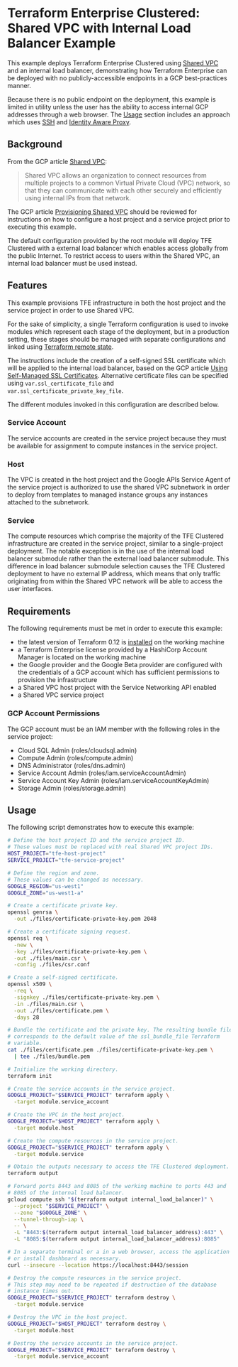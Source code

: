 # Terraform Enterprise Clustered: Shared VPC with Internal Load Balancer Example

This example deploys Terraform Enterprise Clustered using
[Shared VPC][shared-vpc] and an internal load balancer, demonstrating
how Terraform Enterprise can be deployed with no publicly-accessible endpoints in a GCP best-practices manner.

Because there is no public endpoint on the deployment, this example is
limited in utility unless the user has the ability to access internal
GCP addresses through a web browser. The [Usage](#usage) section
includes an approach which uses [SSH][ssh] and
[Identity Aware Proxy][iap].

## Background

From the GCP article [Shared VPC][shared-vpc]:

> Shared VPC allows an organization to connect resources from multiple
> projects to a common Virtual Private Cloud (VPC) network, so that they
> can communicate with each other securely and efficiently using
> internal IPs from that network.

The GCP article [Provisioning Shared VPC][provisioning-shared-vpc]
should be reviewed for instructions on how to configure a host project
and a service project prior to executing this example.

The default configuration provided by the root module will deploy TFE
Clustered with a external load balancer which enables access globally
from the public Internet. To restrict access to users within the Shared
VPC, an internal load balancer must be used instead.

## Features

This example provisions TFE infrastructure in both the host project and
the service project in order to use Shared VPC.

For the sake of simplicity, a single Terraform configuration is used to
invoke modules which represent each stage of the deployment, but in
a production setting, these stages should be managed with separate
configurations and linked using
[Terraform remote state][tf-remote-state].

The instructions include the creation of a self-signed SSL certificate
which will be applied to the internal load balancer, based on the GCP
article [Using Self-Managed SSL Certificates][gcp-self-managed-certs].
Alternative certificate files can be specified using
`var.ssl_certificate_file` and `var.ssl_certificate_private_key_file`.

The different modules invoked in this configuration are described below.

### Service Account

The service accounts are created in the service project because
they must be available for assignment to compute instances in the
service project.

### Host

The VPC is created in the host project and the Google APIs Service
Agent of the service project is authorized to use the shared VPC
subnetwork in order to deploy from templates to managed instance groups
any instances attached to the subnetwork.

### Service

The compute resources which comprise the majority of the TFE Clustered
infrastructure are created in the service project, similar to a
single-project deployment. The notable exception is in the use of the
internal load balancer submodule rather than the external load balancer
submodule. This difference in load balancer submodule selection causes
the TFE Clustered deployment to have no external IP address, which
means that only traffic originating from within the Shared VPC network
will be able to access the user interfaces.

## Requirements

The following requirements must be met in order to execute this example:

- the latest version of Terraform 0.12 is [installed][tf-install] on the
  working machine
- a Terraform Enterprise license provided by a HashiCorp
  Account Manager is located on the working machine
- the Google provider and the Google Beta provider are configured with
  the credentials of a GCP account which has sufficient permissions to
  provision the infrastructure
- a Shared VPC host project with the Service Networking API enabled
- a Shared VPC service project

### GCP Account Permissions

The GCP account must be an IAM member with the following roles in the
service project:

- Cloud SQL Admin (roles/cloudsql.admin)
- Compute Admin (roles/compute.admin)
- DNS Administrator (roles/dns.admin)
- Service Account Admin (roles/iam.serviceAccountAdmin)
- Service Account Key Admin (roles/iam.serviceAccountKeyAdmin)
- Storage Admin (roles/storage.admin)

## Usage

The following script demonstrates how to execute this example:

```sh
# Define the host project ID and the service project ID.
# These values must be replaced with real Shared VPC project IDs.
HOST_PROJECT="tfe-host-project"
SERVICE_PROJECT="tfe-service-project"

# Define the region and zone.
# These values can be changed as necessary.
GOOGLE_REGION="us-west1"
GOOGLE_ZONE="us-west1-a"

# Create a certificate private key.
openssl genrsa \
  -out ./files/certificate-private-key.pem 2048

# Create a certificate signing request.
openssl req \
  -new \
  -key ./files/certificate-private-key.pem \
  -out ./files/main.csr \
  -config ./files/csr.conf

# Create a self-signed certificate.
openssl x509 \
  -req \
  -signkey ./files/certificate-private-key.pem \
  -in ./files/main.csr \
  -out ./files/certificate.pem \
  -days 28

# Bundle the certificate and the private key. The resulting bundle file
# corresponds to the default value of the ssl_bundle_file Terraform
# variable.
cat ./files/certificate.pem ./files/certificate-private-key.pem \
  | tee ./files/bundle.pem

# Initialize the working directory.
terraform init

# Create the service accounts in the service project.
GOOGLE_PROJECT="$SERVICE_PROJECT" terraform apply \
  -target module.service_account

# Create the VPC in the host project.
GOOGLE_PROJECT="$HOST_PROJECT" terraform apply \
  -target module.host

# Create the compute resources in the service project.
GOOGLE_PROJECT="$SERVICE_PROJECT" terraform apply \
  -target module.service

# Obtain the outputs necessary to access the TFE Clustered deployment.
terraform output

# Forward ports 8443 and 8085 of the working machine to ports 443 and
# 8085 of the internal load balancer.
gcloud compute ssh "$(terraform output internal_load_balancer)" \
  --project "$SERVICE_PROJECT" \
  --zone "$GOOGLE_ZONE" \
  --tunnel-through-iap \
  -- \
  -L "8443:$(terraform output internal_load_balancer_address):443" \
  -L "8085:$(terraform output internal_load_balancer_address):8085"

# In a separate terminal or a in a web browser, access the application
# or install dashboard as necessary.
curl --insecure --location https://localhost:8443/session

# Destroy the compute resources in the service project.
# This step may need to be repeated if destruction of the database
# instance times out.
GOOGLE_PROJECT="$SERVICE_PROJECT" terraform destroy \
  -target module.service

# Destroy the VPC in the host project.
GOOGLE_PROJECT="$HOST_PROJECT" terraform destroy \
  -target module.host

# Destroy the service accounts in the service project.
GOOGLE_PROJECT="$SERVICE_PROJECT" terraform destroy \
  -target module.service_account
```

[gcp-self-managed-certs]: https://cloud.google.com/load-balancing/docs/ssl-certificates/self-managed-certs
[iap]: https://cloud.google.com/iap
[provisioning-shared-vpc]: https://cloud.google.com/vpc/docs/provisioning-shared-vpc
[shared-vpc]: https://cloud.google.com/vpc/docs/shared-vpc
[ssh]: https://en.wikipedia.org/wiki/Secure_Shell
[tf-install]: https://learn.hashicorp.com/terraform/getting-started/install
[tf-remote-state]: https://www.terraform.io/docs/state/remote.html
